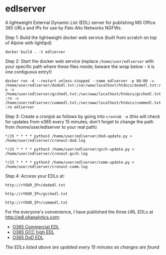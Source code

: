 # edlserver
 
A lightweight External Dynamic List (EDL) server for publishing MS Office 365 URLs and IPs for use by Palo Alto Networks NGFWs.
 
Step 1: Build the lightweight docker web service (built from scratch on top of Alpine with lighttpd)
 
`docker build . -t edlserver`
 
Step 2: Start the docker web service (replace `/home/user/edlserver` with your specific path where these files reside; beware the wrap below - it is one contiguous entry!)
 
`docker run -d --restart unless-stopped --name edlserver -p 80:80 -v /home/user/edlserver/dodedl.txt:/var/www/localhost/htdocs/dodedl.txt:ro -v /home/user/edlserver/gcchedl.txt:/var/www/localhost/htdocs/gcchedl.txt:ro -v /home/user/edlserver/commedl.txt:/var/www/localhost/htdocs/commedl.txt:ro edlserver`
 
Step 3: Create a cronjob as follows by going into `crontab -e` (this will check for updates from o365 every 15 minutes; don't forget to change the path from /home/user/edlserver to your real path)
 
`*/15 * * * * python3 /home/user/edlserver/dod-update.py > /home/user/edlserver/cronout-dod.log`
 
`*/15 * * * * python3 /home/user/edlserver/gcch-update.py > /home/user/edlserver/cronout-gcch.log`
 
`*/15 * * * * python3 /home/user/edlserver/comm-update.py > /home/user/edlserver/cronout-comm.log`
 
Step 4: Access your EDLs at:
 
`http://<YOUR_IP>/dodedl.txt`
 
`http://<YOUR_IP>/gcchedl.txt`
 
`http://<YOUR_IP>/commedl.txt`
 
For the everyone's convenience, I have published the three URL EDLs at http://edl.ohanalytics.com:
 
- [O365 Commercial EDL](http://edl.ohanalytics.com/commedl.txt)
- [O365 GCC high EDL](http://edl.ohanalytics.com/gcchedl.txt)
- [O365 DoD EDL](http://edl.ohanalytics.com/dodedl.txt)
 
*The EDLs listed above are updated every 15 minutes as changes are found*
